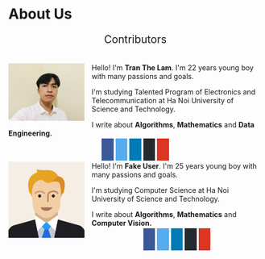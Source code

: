 # About Us

<head>
    <meta name="viewport" content="width=device-width, initial-scale=1">
    <link rel="stylesheet" href="https://cdnjs.cloudflare.com/ajax/libs/font-awesome/4.7.0/css/font-awesome.min.css">
    <style>
        .other {
            padding: 0.7em;
            font-size: 1.2em;
            width: 1.5em;
            text-align: center;
            text-decoration: none;
            margin: 5px 2px;
        }
        .other:hover {
            opacity: 0.7;
        }
        .fa-facebook {
            background: #3B5998;
            color: white !important;
        }
        .fa-twitter {
            background: #55ACEE;
            color: white !important;
        }
        .fa-linkedin {
            background: #007bb5;
            color: white !important;
        }
        .fa-github {
            background: #24292E;
            color: white !important;
        }
        .fa-file-text {
            background: #DC3522;
            color: white !important;
        }
        .contributor-text {
            font-size: 1.5em;
            text-align: center;
        }
        .container {
            width: 100%;
            display: flex;
            flex-direction: column;
        }
        .contributor-container {
            margin-bottom: 1em;
        }
    </style>
</head>
<p class="contributor-text">Contributors</p>
<div class="container">
    <!-- Contributor 1 -->
    <div clas="contributor-container">
        <div class="contributor-description">
            <img src="./images/us/tranlam.JPG" style="width:30%;float:left;margin-right:1em;margin-bottom:1em;" />
            <div class="description">
                <p>Hello! I'm <strong>Tran The Lam</strong>. I'm 22 years young boy with many passions and
                    goals.</p>
                <p>I'm studying Talented Program of Electronics and Telecommunication at Ha Noi University of Science
                    and Technology.</p>
                <p>I write about <strong>Algorithms</strong>, <strong>Mathematics</strong> and
                    <strong>Data Engineering.</strong>
                </p>
            </div>
        </div>
        <div style="text-align:center;width: 100%;">
            <a href="https://www.facebook.com/lam.tt173223/" target="_blank" class="fa fa-facebook other"
                aria-hidden="true"></a>
            <a href="https://twitter.com/TrnLm29507341" target="_blank" class="fa fa-twitter other"
                aria-hidden="true"></a>
            <a href="https://www.linkedin.com/in/lam-tt173223/" target="_blank" class="fa fa-linkedin other"
                aria-hidden="true"></a>
            <a href="https://github.com/lam1051999/" target="_blank" class="fa fa-github other" aria-hidden="true"></a>
            <a href="https://drive.google.com/file/d/1cVEae01TIPKICRrhlIxuGBoPnduCp0yt/view?usp=sharing" target="_blank"
                class="fa fa-file-text other" aria-hidden="true"></a>
        </div>
    </div>
    <!-- Contributor 2 -->
    <div clas="contributor-container">
        <div class="contributor-description">
            <img src="./images/us/fake_user.PNG" style="width:30%;float:left;margin-right:1em;margin-bottom:1em;" />
            <div class="description">
                <p>Hello! I'm <strong>Fake User</strong>. I'm 25 years young boy with many passions and
                    goals.</p>
                <p>I'm studying Computer Science at Ha Noi University of Science
                    and Technology.</p>
                <p>I write about <strong>Algorithms</strong>, <strong>Mathematics</strong> and
                    <strong>Computer Vision.</strong>
                </p>
            </div>
        </div>
        <div style="text-align:center;width: 100%;">
            <a href="https://www.facebook.com/lam.tt173223/" target="_blank" class="fa fa-facebook other"
                aria-hidden="true"></a>
            <a href="https://twitter.com/TrnLm29507341" target="_blank" class="fa fa-twitter other"
                aria-hidden="true"></a>
            <a href="https://www.linkedin.com/in/lam-tt173223/" target="_blank" class="fa fa-linkedin other"
                aria-hidden="true"></a>
            <a href="https://github.com/lam1051999/" target="_blank" class="fa fa-github other" aria-hidden="true"></a>
            <a href="https://drive.google.com/file/d/1cVEae01TIPKICRrhlIxuGBoPnduCp0yt/view?usp=sharing" target="_blank"
                class="fa fa-file-text other" aria-hidden="true"></a>
        </div>
    </div>

</div>
